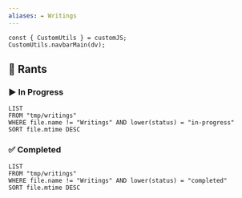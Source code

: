 ```yaml
---
aliases: ✒️ Writings
---
```


```dataviewjs
const { CustomUtils } = customJS;
CustomUtils.navbarMain(dv);
```

<!-- Writings: Longform content. -->

## 💬 Rants

### ▶️ In Progress

```dataview
LIST
FROM "tmp/writings"
WHERE file.name != "Writings" AND lower(status) = "in-progress"
SORT file.mtime DESC
```
### ✅ Completed

```dataview
LIST
FROM "tmp/writings"
WHERE file.name != "Writings" AND lower(status) = "completed"
SORT file.mtime DESC
```
